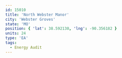 ```yaml
---
id: 15010
title: 'North Webster Manor'
city: 'Webster Groves'
state: 'MO'
position: { 'lat': 38.592130, 'lng': -90.356182 }
units: 24
type: 'EA'
tags:
  - Energy Audit
---
```

